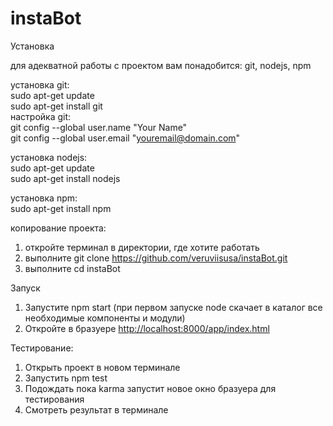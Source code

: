 # instaBot


Установка

для адекватной работы с проектом вам понадобится: git, nodejs, npm

установка git:<br>
sudo apt-get update<br>
sudo apt-get install git<br>
настройка git:<br>
git config --global user.name "Your Name"<br>
git config --global user.email "youremail@domain.com"<br>

установка nodejs:<br>
sudo apt-get update<br>
sudo apt-get install nodejs<br>

установка npm:<br>
sudo apt-get install npm<br>

копирование проекта:<br>
1. откройте терминал в директории, где хотите работать<br>
2. выполните git clone https://github.com/veruviisusa/instaBot.git<br>
3. выполните cd instaBot



Запуск

1. Запустите npm start (при первом запуске node скачает в каталог все необходимые компоненты и модули)
2. Откройте в бразуере <a href="http://localhost:8000/app/index.html">http://localhost:8000/app/index.html</a>



Тестирование:

1. Открыть проект в новом терминале
2. Запустить npm test
3. Подождать пока karma запустит новое окно бразуера для тестирования
4. Смотреть результат в терминале
